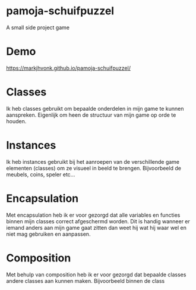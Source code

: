 # pamoja-schuifpuzzel
A small side project game

# Demo
https://markjhvonk.github.io/pamoja-schuifpuzzel/

# Classes
Ik heb classes gebruikt om bepaalde onderdelen in mijn game te kunnen aanspreken. Eigenlijk om heen de structuur van mijn game op orde te houden.

# Instances
Ik heb instances gebruikt bij het aanroepen van de verschillende game elementen (classes) om ze visueel in beeld te brengen. Bijvoorbeeld de meubels, coins, speler etc...

# Encapsulation
Met encapsulation heb ik er voor gezorgd dat alle variables en functies binnen mijn classes correct afgeschermd worden. Dit is handig wanneer er iemand anders aan mijn game gaat zitten dan weet hij wat hij waar wel en niet mag gebruiken en aanpassen.

# Composition
Met behulp van composition heb ik er voor gezorgd dat bepaalde classes andere classes aan kunnen maken. Bijvoorbeeld binnen de class 
